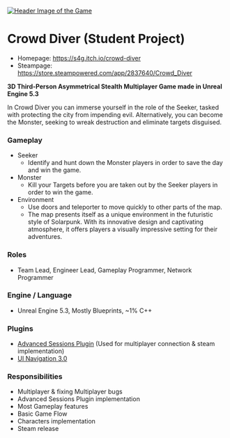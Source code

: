[![Header Image of the Game](https://github.com/Desponark/Crowd-Diver/assets/129955348/3f0940d3-2d6c-4fe3-bdc7-a00ede518d75)](https://s4g.itch.io/crowd-diver)

# Crowd Diver (Student Project)
- Homepage: https://s4g.itch.io/crowd-diver
- Steampage: https://store.steampowered.com/app/2837640/Crowd_Diver

**3D Third-Person Asymmetrical Stealth Multiplayer Game made in Unreal Engine 5.3**

In Crowd Diver you can immerse yourself in the role of the Seeker, tasked with protecting the city from impending evil. Alternatively, you can become the Monster, seeking to wreak destruction and eliminate targets disguised.

### Gameplay
- Seeker
  - Identify and hunt down the Monster players in order to save the day and win the game.
- Monster
  - Kill your Targets before you are taken out by the Seeker players in order to win the game.
- Environment
  - Use doors and teleporter to move quickly to other parts of the map.
  - The map presents itself as a unique environment in the futuristic style of Solarpunk. With its innovative design and captivating atmosphere, it offers players a visually impressive setting for their adventures.

### Roles
- Team Lead, Engineer Lead, Gameplay Programmer, Network Programmer

### Engine / Language
- Unreal Engine 5.3, Mostly Blueprints, ~1% C++

### Plugins
- [Advanced Sessions Plugin](https://forums.unrealengine.com/t/advanced-sessions-plugin/30020) (Used for multiplayer connection & steam implementation)
- [UI Navigation 3.0](https://www.unrealengine.com/marketplace/en-US/product/ui-navigation-3)

### Responsibilities
- Multiplayer & fixing Multiplayer bugs
- Advanced Sessions Plugin implementation
- Most Gameplay features
- Basic Game Flow
- Characters implementation
- Steam release
